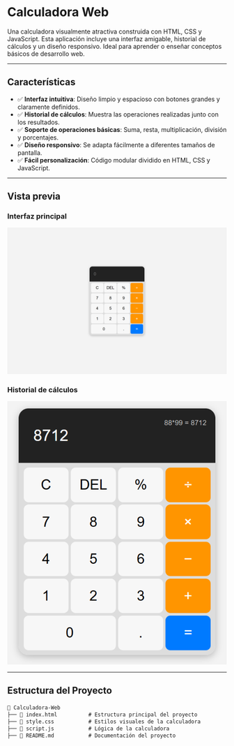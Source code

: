 # **Calculadora Web**

Una calculadora visualmente atractiva construida con HTML, CSS y JavaScript. Esta aplicación incluye una interfaz amigable, historial de cálculos y un diseño responsivo. Ideal para aprender o enseñar conceptos básicos de desarrollo web.

---

## **Características**
- ✅ **Interfaz intuitiva**: Diseño limpio y espacioso con botones grandes y claramente definidos.
- ✅ **Historial de cálculos**: Muestra las operaciones realizadas junto con los resultados.
- ✅ **Soporte de operaciones básicas**: Suma, resta, multiplicación, división y porcentajes.
- ✅ **Diseño responsivo**: Se adapta fácilmente a diferentes tamaños de pantalla.
- ✅ **Fácil personalización**: Código modular dividido en HTML, CSS y JavaScript.

---

## **Vista previa**
### **Interfaz principal**
![Descripción de la imagen](/images/Screenshot%202024-11-20%20184216.png)

### **Historial de cálculos**
![Descripción de la imagen](/images/Screenshot%202024-11-20%20184411.png)

---

## **Estructura del Proyecto**
```plaintext
📂 Calculadora-Web
├── 📄 index.html          # Estructura principal del proyecto
├── 📄 style.css           # Estilos visuales de la calculadora
├── 📄 script.js           # Lógica de la calculadora
├── 📄 README.md           # Documentación del proyecto
